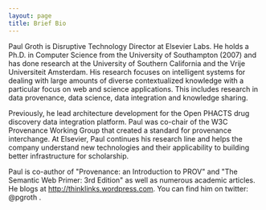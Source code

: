 ```yaml
---
layout: page
title: Brief Bio
---
```


Paul Groth is Disruptive Technology Director at Elsevier Labs. He holds a Ph.D. in Computer Science from the University of Southampton (2007) and has done research at the University of Southern California and the Vrije Universiteit Amsterdam. His research focuses on intelligent systems for dealing with large amounts of diverse contextualized knowledge with a particular focus on web and science applications. This includes research in data provenance, data science, data integration and knowledge sharing.

Previously, he lead architecture development for the Open PHACTS drug discovery data integration platform. Paul was co-chair of the W3C Provenance Working Group that created a standard for provenance interchange. At Elsevier, Paul continues his research line and helps the company understand new technologies and their applicability to building better infrastructure for scholarship. 

Paul is co-author of "Provenance: an Introduction to PROV" and "The Semantic Web Primer: 3rd Edition" as well as numerous academic articles. He blogs at http://thinklinks.wordpress.com. You can find him on twitter: @pgroth .
